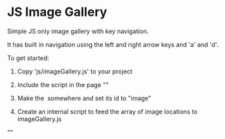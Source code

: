 # JS Image Gallery
Simple JS only image gallery with key navigation.

It has built in navigation using the left and right arrow keys and 'a' and 'd'.

To get started:

1) Copy 'js/imageGallery.js' to your project

2) Include the script in the page "<script src="js/imageGallery.js"></script>"

3) Make the <img> somewhere and set its id to "image"

4) Create an internal script to feed the array of image locations to imageGallery.js 

"<script>
    setup(["images/img1.jpg", "images/img2.jpg", "images/img3.jpg"]);
</script>"
